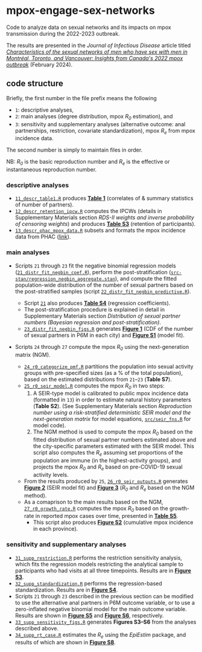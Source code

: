 # mpox-engage-sex-networks
Code to analyze data on sexual networks and its impacts on mpox transmission during the 2022-2023 outbreak.

The results are presented in the _Journal of Infectious Disease_ article titled _[Characteristics of the sexual networks of men who have sex with men in Montréal, Toronto, and Vancouver: Insights from Canada's 2022 mpox outbreak](https://doi.org/10.1093/infdis/jiae033)_ (February 2024).

## code structure
Briefly, the first number in the file prefix means the following
- `1`: descriptive analyses,
- `2`: main analyses (degree distribution, mpox _R<sub>0</sub>_ estimation), and
- `3`: sensitivity and supplementary analyses (alternative outcome: anal partnerships, restriction, covariate standardization), mpox _R<sub>e</sub>_ from mpox incidence data.

The second number is simply to maintain files in order.

NB: _R<sub>0</sub>_ is the basic reproduction number and _R<sub>e</sub>_ is the effective or instantaneous reproduction number.

### descriptive analyses
- [`11_descr_table1.R`](11_descr_table1.R) produces [__Table 1__](out/manuscript-tables/table_1_unadj_rds.csv) (correlates of & summary statistics of number of partners).
- [`12_descr_retention_ipcw.R`](12_descr_retention_ipcw.R) computes the IPCWs (details in Supplementary Materials section _RDS-II weights and inverse probability of censoring weights_) and produces [__Table S3__](out/manuscript-tables/table_S3_retention.csv) (retention of participants).
- [`13_descr_phac_mpox_data.R`](13_descr_phac_mpox_data.R) subsets and formats the mpox incidence data from PHAC ([link](https://health-infobase.canada.ca/mpox/)).

### main analyses
- Scripts `21` through `23` fit the negative binomial regression models ([`21_distr_fit_negbin_coef.R`](21_distr_fit_negbin_coef.R)), perform the post-stratification ([`src-stan/regression_negbin_aggregate.stan`](src-stan/regression_negbin_aggregate.stan)), and compute the fitted population-wide distribution of the number of sexual partners based on the post-stratified samples (script [`22_distr_fit_negbin_predictive.R`](22_distr_fit_negbin_predictive.R)).
	- Script [`21`](21_distr_fit_negbin_coef.R) also produces [__Table S4__](out/manuscript-tables/table_S4_coef_post.csv) (regression coefficients).
	- The post-stratification procedure is explained in detail in Supplementary Materials section _Distribution of sexual partner numbers (Bayesian regression and post-stratification)_.
	- [`23_distr_fit_negbin_figs.R`](23_distr_fit_negbin_figs.R) generates [__Figure 1__](fig/fig_1_cdf_main_model.png) (CDF of the number of sexual partners in P6M in each city) and [__Figure S1__](fig/fig_S1_cdf_model_fit_to_data.png) (model fit).

- Scripts `24` through `27` compute the mpox _R<sub>0</sub>_ using the next-generation matrix (NGM).
	- [`24_r0_categorize_pmf.R`](24_r0_categorize_pmf.R) partitions the population into sexual activity groups with pre-specified sizes (as a % of the total population), based on the estimated distributions from `21`&ndash;`23` (__Table S7__).
	- [`25_r0_seir_model.R`](25_r0_seir_model.R) computes the mpox _R<sub>0</sub>_ in two steps:
		1. A SEIR-type model is calibrated to public mpox incidence data (formatted in `13`) in order to estimate natural history parameters (__Table S2__). (See Supplementary Materials section _Reproduction number using a risk-stratified deterministic SEIR model and the next-generation matrix_ for model equations, [`src/seir_fns.R`](src/seir_fns.R) for model code).
		2. The NGM method is used to compute the mpox _R<sub>0</sub>_ based on the fitted distribution of sexual partner numbers estimated above and the city-specific parameters estimated with the SEIR model. This script also computes the _R<sub>e</sub>_ assuming set proportions of the population are immune (in the highest-activity groups), and projects the mpox _R<sub>0</sub>_ and _R<sub>e</sub>_ based on pre-COVID-19 sexual activity levels.
	- From the results produced by `25`, [`26_r0_seir_outputs.R`](26_r0_seir_outputs.R) generates [__Figure 2__](fig/fig_2_seir_model_fit.png) (SEIR model fit) and [__Figure 3__](fig/fig_3_seir_ngm_r0.png) (_R<sub>0</sub>_ and _R<sub>e</sub>_ based on the NGM method).
	- As a comaprison to the main results based on the NGM, [`27_r0_growth_rate.R`](27_r0_growth_rate.R) computes the mpox _R<sub>0</sub>_ based on the growth-rate in reported mpox cases over time, presented in [__Table S5__](out/manuscript-tables/table_S5_r0_estim_cases.csv).
		- This script also produces [__Figure S2__](fig/fig_S2_cumul_incidence.png) (cumulative mpox incidence in each province).

### sensitivity and supplementary analyses
- [`31_supp_restriction.R`](31_supp_restriction.R) performs the restriction sensitivity analysis, which fits the regression models restricting the analytical sample to participants who had visits at all three timepoints. Results are in [__Figure S3__](fig/fig_S3_cdf_main_vs_restriction.png).
- [`32_supp_standardization.R`](32_supp_standardization.R) performs the regression-based standardization. Results are in [__Figure S4__](fig/fig_S4_cdf_main_vs_standardization.png).
- Scripts `21` through `23` described in the previous section can be modified to use the alternative anal partners in P6M outcome variable, or to use a zero-inflated negative binomial model for the main outcome variable. Results are shown in [__Figure S5__](fig/fig_S5_cdf_main_all_vs_anal.png) and [__Figure S6__](fig/fig_S6_cdf_main_vs_zinf.png), respectively.
- [`33_supp_sensitivity_figs.R`](33_supp_sensitivity_figs.R) generates __Figures S3&ndash;S6__ from the analyses described above.
- [`34_supp_rt_case.R`](34_supp_rt_case.R) estimates the _R<sub>e</sub>_ using the _EpiEstim_ package, and results of which are shown in [__Figure S8__](fig/fig_S8_rt.png).
